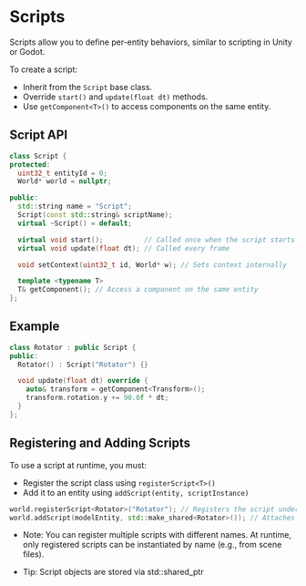 # Scripts

Scripts allow you to define per-entity behaviors, similar to scripting in Unity or Godot.

To create a script:
- Inherit from the `Script` base class.
- Override `start()` and `update(float dt)` methods.
- Use `getComponent<T>()` to access components on the same entity.

## Script API

```cpp
class Script {
protected:
  uint32_t entityId = 0;
  World* world = nullptr;

public:
  std::string name = "Script";
  Script(const std::string& scriptName);
  virtual ~Script() = default;

  virtual void start();          // Called once when the script starts
  virtual void update(float dt); // Called every frame

  void setContext(uint32_t id, World* w); // Sets context internally

  template <typename T>
  T& getComponent(); // Access a component on the same entity
};
```

## Example
```cpp
class Rotator : public Script {
public:
  Rotator() : Script("Rotator") {}

  void update(float dt) override {
    auto& transform = getComponent<Transform>();
    transform.rotation.y += 90.0f * dt;
  }
};
```

## Registering and Adding Scripts

To use a script at runtime, you must:

- Register the script class using `registerScript<T>()`
- Add it to an entity using `addScript(entity, scriptInstance)`

```cpp
world.registerScript<Rotator>("Rotator"); // Registers the script under a name
world.addScript(modelEntity, std::make_shared<Rotator>()); // Attaches the script to the entity
```
- Note: You can register multiple scripts with different names. At runtime, only registered scripts can be instantiated by name (e.g., from scene files).

- Tip: Script objects are stored via std::shared_ptr<Script>, and automatically managed by the ECS engine.




